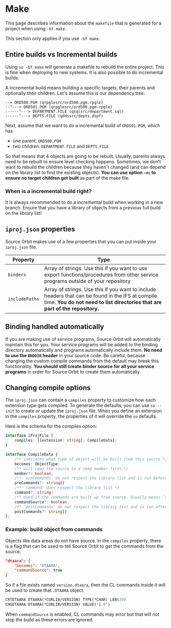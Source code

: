 # Make

This page describes information about the `makefile` that is generated for a project when using `-bf make`.

This section only applies if you use `-bf make`.

## Entire builds vs Incremental builds

Using `so -bf make` will generate a makefile to rebuild the entire project. This is fine when deploying to new systems. It is also possible to do incremental builds.

A incremental build means building a specific targets, their parents and optionally their children. Let's assume this is our dependency tree:

```
--> ORD500.PGM (qrpglesrc/ord500.pgm.rpgle)
--^---> ORD501.PGM (qrpglesrc/ord500.pgm.rpgle)
------^---> DEPARTMENT.FILE (qsqlsrc/department.sql)
------^---> DEPTS.FILE (qddssrc/depts.dspf)
```

Next, assume that we want to do a incremental build of `ORD501.PGM`, which has

* one parent: `ORD500.PGM`
* two children: `DEPARTMENT.FILE` and `DEPTS.FILE`

So that means that 4 objects are going to be rebuilt. Usually, parents always need to be rebuilt to ensure level checking happens. Sometimes, we don't want to rebuild the children because they haven't changed (and can depend on the library list to find the existing objects). **You can use option `-nc` to ensure no target children get built** as part of the make file.

### When is a incremental build right?

It is always recommended to do a incremental build when working in a new branch. Ensure that you have a library of objects from a previous full build on the library list!

## `iproj.json` properties

Source Orbit makes use of a few properties that you can put inside your `iproj.json` file.

| Property       | Type                                                                                                                             |
| -------------- | -------------------------------------------------------------------------------------------------------------------------------- |
| `binders`      | Array of strings. Use this if you want to use export functions/procedures from other service programs outside of your repository |
| `includePaths` | Array of strings. Use this if you want to include headers that can be found in the IFS at compile time. **You do not need to list directories that are part of the repository.** |

## Binding handled automatically

If you are making use of service programs, Source Orbit will automatically maintain this for you. Your service programs will be added to the binding directory automatically and programs automatically include them. **No need to use the `BNDDIR` header** in your source code. Be careful, because changing the custom compile commands from the default may break this functionality. **You should still create binder source for all your service programs** in order for Source Orbit to create them automatically.

## Changing compile options

The `iproj.json` can contain a `compiles` property to customize how each extension type gets compiled. To generate the defaults, you can use `so --init` to create or update the `iproj.json` file. When you define an extension in the `compiles` property, the properties of it will override the `so` defaults.

Here is the schema for the compiles option:

```ts
interface iProjFile {
	compiles: {[extension: string]: CompileData};
}

interface CompileData {
	/** indicates what type of object will be built from this source */
	becomes: ObjectType;
	/** will copy the source to a temp member first */
	member?: boolean,
	/** `preCommands` do not respect the library list and is run before 'command' */
	preCommands?: string[]
	/** `command` does respect the library list */
	command?: string;
	/** Used if the commands are built up from source. Usually means `command` and `commands` is blank */
	commandSource?: boolean;
	/** `postCommands` do not respect the library list and is run after 'command' */
	postCommands?: string[]
};
```

### Example: build object from commands

Objects like data areas do not have source. In the `compiles` property, there is a flag that can be used to tell Source Orbit to get the commands from the source.

```json
"dtaara": {
	"becomes": "DTAARA",
	"commandSource": true
}
```

So if a file exists named `version.dtaara`, then the CL commands inside it will be used to create that `.DTAARA` object.

```cl
CRTDTAARA DTAARA(*CURLIB/VERSION) TYPE(*CHAR) LEN(20)
CHGDTAARA DTAARA(*CURLIB/VERSION) VALUE('1.0')
```

When `commandSource` is enabled, CL commands may error but that will not stop the build as these errors are ignored.